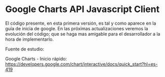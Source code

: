 # Google Charts API Javascript Client
El código presente, en esta primera versión, es tal y como aparece
en la guía de inicia de google. En las próximas actualizaciones
veremos la evolución del código; que se haga mas amigable para el desarrollador a la hora de implementarlo.

Fuente de estudio:  

Google Charts - Inicio rápido:  
https://developers.google.com/chart/interactive/docs/quick_start?hl=es-419